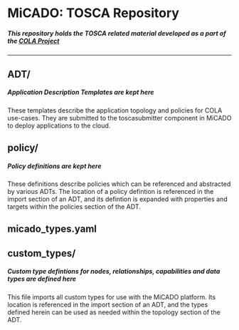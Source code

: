 # MiCADO: TOSCA Repository


##### This repository holds the TOSCA related material developed as a part of the [COLA Project](https://project-cola.eu/)
------------
## ADT/
##### Application Description Templates are kept here
These templates describe the application topology and policies for COLA use-cases. They are submitted to the toscasubmitter component in MiCADO to deploy applications to the cloud.

## policy/
##### Policy definitions are kept here
These definitions describe policies which can be referenced and abstracted by various ADTs. The location of a policy defintion is referenced in the import section of an ADT, and its defintion is expanded with properties and targets within the policies section of the ADT.

## micado_types.yaml
## custom_types/
##### Custom type defintions for nodes, relationships, capabilities and data types are defined here
This file imports all custom types for use with the MiCADO platform. Its location is referenced in the import section of an ADT, and the types defined herein can be used as needed within the topology section of the ADT.
